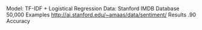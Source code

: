 Model: TF-IDF + Logistical Regression
Data: Stanford IMDB Database 50,000 Examples http://ai.stanford.edu/~amaas/data/sentiment/
Results .90 Accuracy
